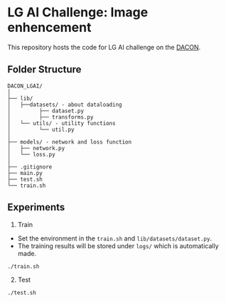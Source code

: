 # LG AI Challenge: Image enhencement 
This repository hosts the code for LG AI challenge on the [DACON](https://dacon.io/competitions/official/235746/overview/description).

## Folder Structure
  ```
  DACON_LGAI/
  │
  ├── lib/
  │   ├──datasets/ - about dataloading 
  │         ├── dataset.py
  │         ├── transforms.py
  │   └── utils/ - utility functions
  │         └── util.py
  │
  ├── models/ - network and loss function
  │   ├── network.py
  │   └── loss.py
  │
  ├── .gitignore
  ├── main.py
  ├── test.sh
  └── train.sh
  ```
## Experiments


1. Train
- Set the environment in the `train.sh` and `lib/datasets/dataset.py`.
- The training results will be stored under `logs/` which is automatically made.
```bash
./train.sh
```


2. Test
```bash
./test.sh
```
